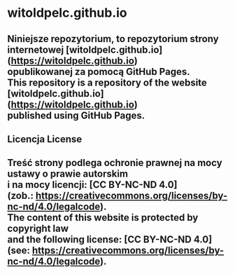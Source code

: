 # witoldpelc.github.io
Niniejsze repozytorium, to repozytorium strony internetowej [witoldpelc.github.io] (https://witoldpelc.github.io)    
opublikowanej za pomocą GitHub Pages.    
This repository is a repository of the website [witoldpelc.github.io] (https://witoldpelc.github.io)    
published using GitHub Pages.    
---
## Licencja License    
Treść strony podlega ochronie prawnej na mocy ustawy o prawie autorskim             
i na mocy licencji: [CC BY-NC-ND 4.0]    
(zob.: https://creativecommons.org/licenses/by-nc-nd/4.0/legalcode).    
The content of this website is protected by copyright law    
and the following license: [CC BY-NC-ND 4.0]    
(see: https://creativecommons.org/licenses/by-nc-nd/4.0/legalcode).    
---
